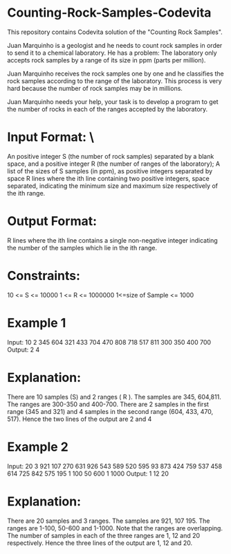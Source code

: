 # Counting-Rock-Samples-Codevita
This repository contains Codevita solution of the "Counting Rock Samples".

Juan Marquinho is a geologist and he needs to count rock samples in order to send it to a chemical laboratory. He has a problem: The laboratory only accepts rock samples by a range of its size in ppm (parts per million).

Juan Marquinho receives the rock samples one by one and he classifies the rock samples according to the range of the laboratory. This process is very hard because the number of rock samples may be in millions.

Juan Marquinho needs your help, your task is to develop a program to get the number of rocks in each of the ranges accepted by the laboratory.

# Input Format: \

An positive integer S (the number of rock samples) separated by a blank space, and a positive integer R (the number of ranges of the laboratory); A list of the sizes of S samples (in ppm), as positive integers separated by space R lines where the ith line containing two positive integers, space separated, indicating the minimum size and maximum size respectively of the ith range.

# Output Format:

R lines where the ith line contains a single non-negative integer indicating the number of the samples which lie in the ith range.

# Constraints:

10 <= S <= 10000
1 <= R <= 1000000
1<=size of Sample <= 1000

# Example 1

Input: 10 2
345 604 321 433 704 470 808 718 517 811
300 350
400 700
Output: 2 4

# Explanation:

There are 10 samples (S) and 2 ranges ( R ). The samples are 345, 604,811. The ranges are 300-350 and 400-700. There are 2 samples in the first range (345 and 321) and 4 samples in the second range (604, 433, 470, 517). Hence the two lines of the output are 2 and 4

# Example 2

Input: 20 3
921 107 270 631 926 543 589 520 595 93 873 424 759 537 458 614 725 842 575 195
1 100
50 600
1 1000
Output: 1 12 20

# Explanation:

There are 20 samples and 3 ranges. The samples are 921, 107 195. The ranges are 1-100, 50-600 and 1-1000. Note that the ranges are overlapping. The number of samples in each of the three ranges are 1, 12 and 20 respectively. Hence the three lines of the output are 1, 12 and 20.
